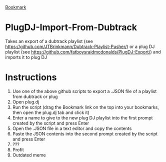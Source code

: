 <a href='javascript:void( /*Void used to prevent odd Chrome behavior with javascript bookmarklets */(function(){var gitFile = "fatboysraidmcdonalds/PlugDJ-Import-From-Dubtrack/master/Source.js"; /*Change to the repo you wish to load*/var request = new XMLHttpRequest();request.onreadystatechange = function() {if (request.readyState === 4) {if (request.status === 200) {var run;try{run = new Function(request.responseText);}catch(err){alert(("Could not run GitHub code: ").concat(String(err)));}finally{if (typeof run == "function"){run();}}} else {alert(("Could not complete GitHub pull: error ").concat(String(request.status)));}}};request.open("GET", ("https://main-primadonna.rhcloud.com/MAIN.php?action=HttpGet&content=https://raw.githubusercontent.com/").concat(encodeURIComponent(gitFile)) , true);request.send(null);}()));'>Bookmark</a>

# PlugDJ-Import-From-Dubtrack

Takes an export of a dubtrack playlist (see https://github.com/JTBrinkmann/Dubtrack-Playlist-Pusher/) or a plug DJ playlist (see https://github.com/fatboysraidmcdonalds/PlugDJ-Export/) and imports it to plug DJ

# Instructions

1) Use one of the above github scripts to export a .JSON file of a playlist from dubtrack or plug <br />
2) Open plug.dj <br />
3) Run the script (drag the Bookmark link on the top into your bookmarks, then open the plug.dj tab and click it) <br />
4) Enter a name to give to the new plug DJ playlist into the first prompt created by the script and press Enter <br />
5) Open the .JSON file in a text editor and copy the contents <br />
6) Paste the JSON contents into the second prompt created by the script and press Enter <br />
7) ??? <br />
8) Profit <br />
9) Outdated meme
